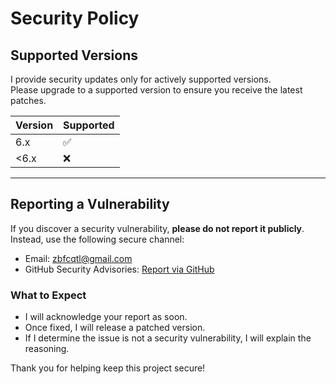 # Security Policy

## Supported Versions

I provide security updates only for actively supported versions.  
Please upgrade to a supported version to ensure you receive the latest patches.

| Version | Supported |
| ------- | --------- |
| 6.x     | ✅        |
| <6.x    | ❌        |

---

## Reporting a Vulnerability

If you discover a security vulnerability, **please do not report it publicly**.  
Instead, use the following secure channel:

- Email: [zbfcqtl@gmail.com](mailto:zbfcqtl@gmail.com)
- GitHub Security Advisories: [Report via GitHub](https://github.com/imzbf/md-editor-v3/security/advisories/new)

### What to Expect

- I will acknowledge your report as soon.
- Once fixed, I will release a patched version.
- If I determine the issue is not a security vulnerability, I will explain the reasoning.

Thank you for helping keep this project secure!
